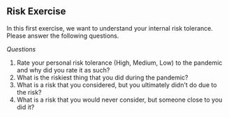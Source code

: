 ## Risk Exercise
In this first exercise, we want to understand your internal risk tolerance.  Please answer the following questions.

*Questions*
1. Rate your personal risk tolerance (High, Medium, Low) to the pandemic and why did you rate it as such?
2. What is the riskiest thing that you did during the pandemic? 
3. What is a risk that you considered, but you ultimately didn't do due to the risk?
4. What is a risk that you would never consider, but someone close to you did it?
